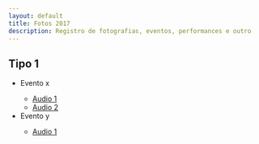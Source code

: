 ```yaml
---
layout: default
title: Fotos 2017
description: Registro de fotografias, eventos, performances e outro
---
```


<!-- 
Em href="" colocar dentro das aspas o link 
do arquivo seja no drive ou no próprio github
LEMBRE-SE SEMPRE DE TORNÁ-LO PÚBLICO
-->

## Tipo 1
<ul>
	<li>Evento x</li>
	<ul>
		<li><a href="" target="_blank">Audio 1</a></li>
		<li><a href="" target="_blank">Audio 2</a></li>
	</ul>
	<li>Evento y</li>
	<ul>
		<li><a href="" target="_blank">Audio 1</a></li>
	</ul>
</ul>